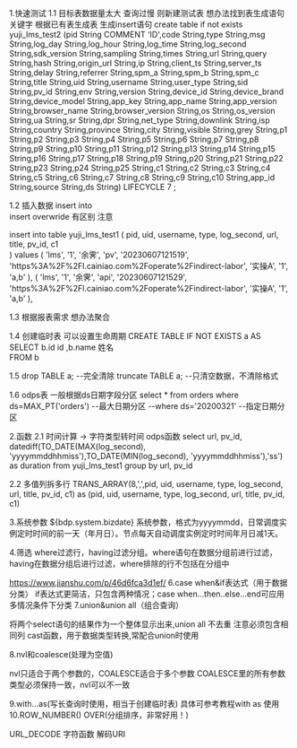 1.快速测试
1.1 目标表数据量太大 查询过慢 则新建测试表  想办法找到表生成语句
关键字 根据已有表生成表  生成insert语句
create table if not exists yuji_lms_test2 
 (pid String COMMENT 'ID',code String,type String,msg String,log_day String,log_hour String,log_time String,log_second String,sdk_version String,sampling String,times String,url String,query String,hash String,origin_url String,ip String,client_ts String,server_ts String,delay String,referrer String,spm_a String,spm_b String,spm_c String,title String,uid String,username String,user_type String,sid String,pv_id String,env String,version String,device_id String,device_brand String,device_model String,app_key String,app_name String,app_version String,browser_name String,browser_version String,os String,os_version String,ua String,sr String,dpr String,net_type String,downlink String,isp String,country String,province String,city String,visible String,grey String,p1 String,p2 String,p3 String,p4 String,p5 String,p6 String,p7 String,p8 String,p9 String,p10 String,p11 String,p12 String,p13 String,p14 String,p15 String,p16 String,p17 String,p18 String,p19 String,p20 String,p21 String,p22 String,p23 String,p24 String,p25 String,c1 String,c2 String,c3 String,c4 String,c5 String,c6 String,c7 String,c8 String,c9 String,c10 String,app_id String,source String,ds String) LIFECYCLE 7 ;

1.2 插入数据
insert into  
insert overwride 有区别 注意 

insert into table yuji_lms_test1 (
    pid, uid, username, type, log_second, url, title, pv_id, c1  
) values 
(
    'lms', '1', '余霁',  'pv', '20230607121519', 'https%3A%2F%2Fl.cainiao.com%2Foperate%2Findirect-labor', '实操A', '1', 'a,b'
),
(
      'lms', '1', '余霁', 'api', '20230607121529', 'https%3A%2F%2Fl.cainiao.com%2Foperate%2Findirect-labor', '实操A', '1', 'a,b'
),

1.3 根据报表需求 想办法聚合

1.4
创建临时表  可以设置生命周期
CREATE TABLE IF NOT EXISTS a  AS 
SELECT b.id id
        ,b.name 姓名  
FROM b

1.5
drop TABLE a;  --完全清除
truncate TABLE a;  --只清空数据，不清除格式

1.6
odps表 一般根据ds日期字段分区
select *
from orders
where ds=MAX_PT('orders')   --最大日期分区
--where ds='20200321'  --指定日期分区

2.函数
2.1
时间计算 -> 字符类型转时间  odps函数
select url, pv_id, datediff(TO_DATE(MAX(log_second), 'yyyymmddhhmiss'),TO_DATE(MIN(log_second), 'yyyymmddhhmiss'),'ss') as duration from yuji_lms_test1 group by url, pv_id


2.2
多值列拆多行
TRANS_ARRAY(8,',',pid, uid, username, type, log_second, url, title, pv_id, c1) as (pid, uid, username, type, log_second, url, title, pv_id, c1)
 

3.系统参数
${bdp.system.bizdate}
系统参数，格式为yyyymmdd，日常调度实例定时时间的前一天（年月日）。节点每天自动调度实例定时时间年月日减1天。


4.筛选
where过滤行，having过滤分组。where语句在数据分组前进行过滤，having在数据分组后进行过滤，where排除的行不包括在分组中



https://www.jianshu.com/p/46d6fca3d1ef/
6.case when&if表达式（用于数据分类）
if表达式更简洁，只包含两种情况；case when...then..else...end可应用多情况条件下分类
7.union&union all（组合查询）

将两个select语句的结果作为一个整体显示出来,union all 不去重
注意必须包含相同列
cast函数，用于数据类型转换,常配合union时使用

8.nvl和coalesce(处理为空值)

nvl只适合于两个参数的，COALESCE适合于多个参数
COALESCE里的所有参数类型必须保持一致，nvl可以不一致

9.with...as(写长查询时使用，相当于创建临时表)
具体可参考教程with as 使用
10.ROW_NUMBER() OVER(分组排序，非常好用！)

URL_DECODE 字符函数 解码URI